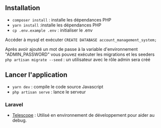 
## Installation

- ```composer install``` : installe les dépendances PHP
- ```yarn install``` :installe les dépendances PHP
- ```cp .env.example .env``` : initialiser le .env

Accéder à mysql et exécuter ```CREATE DATABASE account_management_system;```

Après avoir ajouté un mot de passe à la variable d'environnement "ADMIN_PASSWORD" vous pouvez exécuter les migrations et les seeders
```php artisan migrate --seed``` : un utilisateur avec le rôle admin sera créé


## Lancer l'application
- ```yarn dev``` : compile le code source Javascript
- ```php artisan serve``` : lance le serveur

### Laravel
- [Telescope](https://laravel.com/docs/10.x/telescope) : Utilisé en environnement de développement pour aider au debug.
